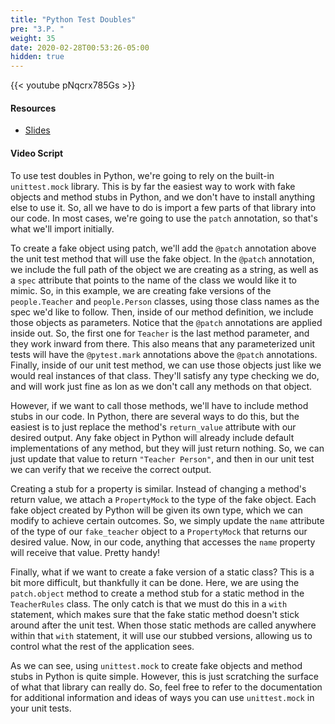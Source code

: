 ```yaml
---
title: "Python Test Doubles"
pre: "3.P. "
weight: 35
date: 2020-02-28T00:53:26-05:00
hidden: true
---
```


{{< youtube pNqcrx785Gs >}}

#### Resources

* <a href="slides" target="_blank">Slides</a>

#### Video Script

To use test doubles in Python, we're going to rely on the built-in `unittest.mock` library. This is by far the easiest way to work with fake objects and method stubs in Python, and we don't have to install anything else to use it. So, all we have to do is import a few parts of that library into our code. In most cases, we're going to use the `patch` annotation, so that's what we'll import initially.

To create a fake object using patch, we'll add the `@patch` annotation above the unit test method that will use the fake object. In the `@patch` annotation, we include the full path of the object we are creating as a string, as well as a `spec` attribute that points to the name of the class we would like it to mimic. So, in this example, we are creating fake versions of the `people.Teacher` and `people.Person` classes, using those class names as the spec we'd like to follow. Then, inside of our method definition, we include those objects as parameters. Notice that the `@patch` annotations are applied inside out. So, the first one for `Teacher` is the last method parameter, and they work inward from there. This also means that any parameterized unit tests will have the `@pytest.mark` annotations above the `@patch` annotations. Finally, inside of our unit test method, we can use those objects just like we would real instances of that class. They'll satisfy any type checking we do, and will work just fine as lon as we don't call any methods on that object. 

However, if we want to call those methods, we'll have to include method stubs in our code. In Python, there are several ways to do this, but the easiest is to just replace the method's `return_value` attribute with our desired output. Any fake object in Python will already include default implementations of any method, but they will just return nothing. So, we can just update that value to return `"Teacher Person"`, and then in our unit test we can verify that we receive the correct output.

Creating a stub for a property is similar. Instead of changing a method's return value, we attach a `PropertyMock` to the type of the fake object. Each fake object created by Python will be given its own type, which we can modify to achieve certain outcomes. So, we simply update the `name` attribute of the type of our `fake_teacher` object to a `PropertyMock` that returns our desired value. Now, in our code, anything that accesses the `name` property will receive that value. Pretty handy!

Finally, what if we want to create a fake version of a static class? This is a bit more difficult, but thankfully it can be done. Here, we are using the `patch.object` method to create a method stub for a static method in the `TeacherRules` class. The only catch is that we must do this in a `with` statement, which makes sure that the fake static method doesn't stick around after the unit test. When those static methods are called anywhere within that `with` statement, it will use our stubbed versions, allowing us to control what the rest of the application sees.

As we can see, using `unittest.mock` to create fake objects and method stubs in Python is quite simple. However, this is just scratching the surface of what that library can really do. So, feel free to refer to the documentation for additional information and ideas of ways you can use `unittest.mock` in your unit tests. 
